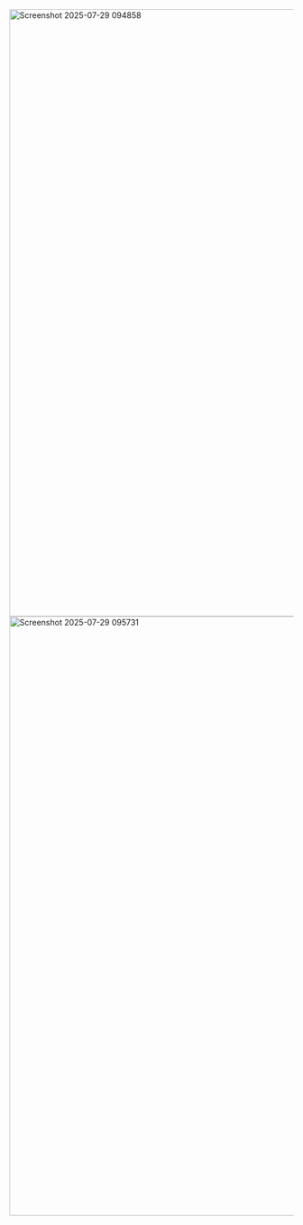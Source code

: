 <img width="1447" height="1076" alt="Screenshot 2025-07-29 094858" src="https://github.com/user-attachments/assets/bd98b73c-a019-4772-a4e4-0a96662be7ec" />
<img width="1621" height="1062" alt="Screenshot 2025-07-29 095731" src="https://github.com/user-attachments/assets/2d03217d-8875-4b5a-98b5-6a2141c2f661" />
